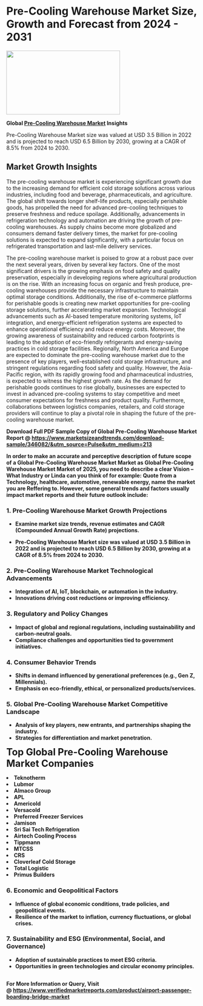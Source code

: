 <H1>Pre-Cooling Warehouse Market Size, Growth and Forecast from 2024 - 2031</H1><img class="aligncenter size-medium wp-image-584254" src="https://thirdeyenews.in/wp-content/uploads/2024/09/Global-Market-Research-300x168.jpeg" alt="" width="300" height="168" /><p><strong>Global&nbsp;<a href="https://www.marketsizeandtrends.com/download-sample/346082/&amp;utm_source=Pulse&amp;utm_medium=213">Pre-Cooling Warehouse Market</a> Insights</strong></p><p>Pre-Cooling Warehouse Market size was valued at USD 3.5 Billion in 2022 and is projected to reach USD 6.5 Billion by 2030, growing at a CAGR of 8.5% from 2024 to 2030.</p><p><h2>Market Growth Insights</h2> <p>The pre-cooling warehouse market is experiencing significant growth due to the increasing demand for efficient cold storage solutions across various industries, including food and beverage, pharmaceuticals, and agriculture. The global shift towards longer shelf-life products, especially perishable goods, has propelled the need for advanced pre-cooling techniques to preserve freshness and reduce spoilage. Additionally, advancements in refrigeration technology and automation are driving the growth of pre-cooling warehouses. As supply chains become more globalized and consumers demand faster delivery times, the market for pre-cooling solutions is expected to expand significantly, with a particular focus on refrigerated transportation and last-mile delivery services.</p> <p><strong></strong></p> <p>The pre-cooling warehouse market is poised to grow at a robust pace over the next several years, driven by several key factors. One of the most significant drivers is the growing emphasis on food safety and quality preservation, especially in developing regions where agricultural production is on the rise. With an increasing focus on organic and fresh produce, pre-cooling warehouses provide the necessary infrastructure to maintain optimal storage conditions. Additionally, the rise of e-commerce platforms for perishable goods is creating new market opportunities for pre-cooling storage solutions, further accelerating market expansion. Technological advancements such as AI-based temperature monitoring systems, IoT integration, and energy-efficient refrigeration systems are expected to enhance operational efficiency and reduce energy costs. Moreover, the growing awareness of sustainability and reduced carbon footprints is leading to the adoption of eco-friendly refrigerants and energy-saving practices in cold storage facilities. Regionally, North America and Europe are expected to dominate the pre-cooling warehouse market due to the presence of key players, well-established cold storage infrastructure, and stringent regulations regarding food safety and quality. However, the Asia-Pacific region, with its rapidly growing food and pharmaceutical industries, is expected to witness the highest growth rate. As the demand for perishable goods continues to rise globally, businesses are expected to invest in advanced pre-cooling systems to stay competitive and meet consumer expectations for freshness and product quality. Furthermore, collaborations between logistics companies, retailers, and cold storage providers will continue to play a pivotal role in shaping the future of the pre-cooling warehouse market.</p> <p><strong></p><p><span class=""><strong>Download Full PDF Sample Copy of Global Pre-Cooling Warehouse Market Report</strong> @ <a href="https://www.marketsizeandtrends.com/download-sample/346082/&amp;utm_source=Pulse&amp;utm_medium=213" target="_blank">https://www.marketsizeandtrends.com/download-sample/346082/&amp;utm_source=Pulse&amp;utm_medium=213</a></span></p><p>In order to make an accurate and perceptive description of future scope of a Global&nbsp;Pre-Cooling Warehouse Market Market as Global&nbsp;Pre-Cooling Warehouse Market Market of 2025, you need to describe a clear Vision &ndash; What Industry or Linda can you think of for example: Quote from a Technology, healthcare, automotive, renewable energy, name the market you are Reffering to. However, some general trends and factors usually impact market reports and their future outlook include:</p><h3>1.&nbsp;<strong>Pre-Cooling Warehouse Market Growth Projections</strong></h3><ul><li>Examine market size trends, revenue estimates and CAGR (Compounded Annual Growth Rate) projections.</li><li><p>Pre-Cooling Warehouse Market size was valued at USD 3.5 Billion in 2022 and is projected to reach USD 6.5 Billion by 2030, growing at a CAGR of 8.5% from 2024 to 2030.</p></li></ul><h3>2.&nbsp;<strong>Pre-Cooling Warehouse Market Technological Advancements</strong></h3><ul><li>Integration of AI, IoT, blockchain, or automation in the industry.</li><li>Innovations driving cost reductions or improving efficiency.</li></ul><h3>3.&nbsp;<strong>Regulatory and Policy Changes</strong></h3><ul><li>Impact of global and regional regulations, including sustainability and carbon-neutral goals.</li><li>Compliance challenges and opportunities tied to government initiatives.</li></ul><h3>4.&nbsp;<strong>Consumer Behavior Trends</strong></h3><ul><li>Shifts in demand influenced by generational preferences (e.g., Gen Z, Millennials).</li><li>Emphasis on eco-friendly, ethical, or personalized products/services.</li></ul><h3>5.&nbsp;<strong>Global Pre-Cooling Warehouse Market Competitive Landscape</strong></h3><ul><li>Analysis of key players, new entrants, and partnerships shaping the industry.</li><li>Strategies for differentiation and market penetration.</li></ul><p data-pm-slice="1 1 []"><span style="color: inherit; font-family: inherit; font-size: 25px;">Top Global Pre-Cooling Warehouse Market Companies</span></p><div class="" data-test-id=""><p><li>Teknotherm</li><li> Lubmor</li><li> Almaco Group</li><li> APL</li><li> Americold</li><li> Versacold</li><li> Preferred Freezer Services</li><li> Jamison</li><li> Sri Sai Tech Refrigeration</li><li> Airtech Cooling Process</li><li> Tippmann</li><li> MTCSS</li><li> CRS</li><li> Cloverleaf Cold Storage</li><li> Total Logistic</li><li> Primus Builders</li></p></div><h3>6.&nbsp;<strong>Economic and Geopolitical Factors</strong></h3><ul><li>Influence of global economic conditions, trade policies, and geopolitical events.</li><li>Resilience of the market to inflation, currency fluctuations, or global crises.</li></ul><h3>7.&nbsp;<strong>Sustainability and ESG (Environmental, Social, and Governance)</strong></h3><ul><li>Adoption of sustainable practices to meet ESG criteria.</li><li>Opportunities in green technologies and circular economy principles.</li></ul><h2><strong style="font-size: 14px;">For More Information or Query, Visit @&nbsp;</strong><a style="background-color: #ffffff; font-size: 14px;" href="https://www.marketsizeandtrends.com/report/pre-cooling-warehouse-market/" target="_blank">https://www.verifiedmarketreports.com/product/airport-passenger-boarding-bridge-market</a></h2>
